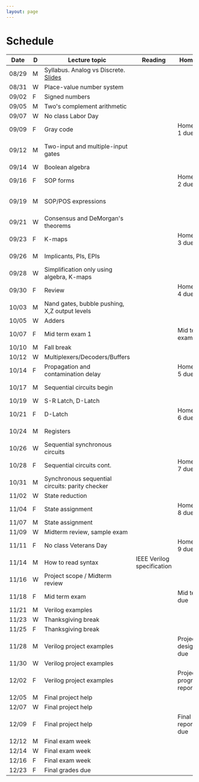 ```yaml
---
layout: page
---
```

# Schedule

| Date  | D | Lecture topic                                   | Reading                    | Homework                      | Labs                  |
|-------|---|-------------------------------------------------|----------------------------|-------------------------------|-----------------------|
| 08/29 | M | Syllabus. Analog vs Discrete. [Slides]({{site.baseurl}}/slides/2022-08-29-what-to-expect-from-the-course.html)        |                            |                               | [Quartus setup](https://docs.google.com/document/d/e/2PACX-1vTu9Mh_yVPw8p98s87sdUuNZQvzQCiLp-JOeA5CztaqIbeVBMHjXZH2mJHuGnQB2h2CYx6927aY_QHf/pub)         |
| 08/31 | W | Place-value number system                       |                            |                               |                       |
| 09/02 | F | Signed numbers                                  |                            |                               |                       |
| 09/05 | M | Two's complement arithmetic                     |                            |                               |                       |
| 09/07 | W | No class Labor Day                              |                            |                               |                       |
| 09/09 | F | Gray code                                       |                            | Homework 1 due                |                       |
| 09/12 | M | Two-input and multiple-input gates              |                            |                               | Verilog number conv   |
| 09/14 | W | Boolean algebra                                 |                            |                               |                       |
| 09/16 | F | SOP forms                                       |                            | Homework 2 due                |                       |
| 09/19 | M | SOP/POS expressions                             |                            |                               | Verilog adder example |
| 09/21 | W | Consensus and DeMorgan's theorems               |                            |                               |                       |
| 09/23 | F | K-maps                                          |                            | Homework 3 due                |                       |
| 09/26 | M | Implicants, PIs, EPIs                           |                            |                               | Logic synthesis       |
| 09/28 | W | Simplification only using algebra, K-maps       |                            |                               |                       |
| 09/30 | F | Review                                          |                            | Homework 4 due                |                       |
| 10/03 | M | Nand gates, bubble pushing, X,Z output levels   |                            |                               |                       |
| 10/05 | W | Adders                                          |                            |                               |                       |
| 10/07 | F | Mid term exam 1                                 |                            | Mid term exam                 |                       |
| 10/10 | M | Fall break                                      |                            |                               |                       |
| 10/12 | W | Multiplexers/Decoders/Buffers                   |                            |                               |                       |
| 10/14 | F | Propagation and contamination delay             |                            | Homework 5 due                |                       |
| 10/17 | M | Sequential circuits begin                       |                            |                               | Ripple adder          |
| 10/19 | W | S-R Latch, D-Latch                              |                            |                               |                       |
| 10/21 | F | D-Latch                                         |                            | Homework 6 due                |                       |
| 10/24 | M | Registers                                       |                            |                               | Procedural VLG        |
| 10/26 | W | Sequential synchronous circuits                 |                            |                               |                       |
| 10/28 | F | Sequential circuits cont.                       |                            | Homework 7 due                |                       |
| 10/31 | M | Synchronous sequential circuits: parity checker |                            |                               | Code quality          |
| 11/02 | W | State reduction                                 |                            |                               |                       |
| 11/04 | F | State assignment                                |                            | Homework 8 due                |                       |
| 11/07 | M | State assignment                                |                            |                               |                       |
| 11/09 | W | Midterm review, sample exam                     |                            |                               |                       |
| 11/11 | F | No class Veterans Day                           |                            | Homework 9 due                |                       |
| 11/14 | M | How to read syntax                              | IEEE Verilog specification |                               | HDL simulation        |
| 11/16 | W | Project scope / Midterm review                  |                            |                               |                       |
| 11/18 | F | Mid term exam                                   |                            | Mid term due                  |                       |
| 11/21 | M | Verilog examples                                |                            |                               |                       |
| 11/23 | W | Thanksgiving break                              |                            |                               |                       |
| 11/25 | F | Thanksgiving break                              |                            |                               |                       |
| 11/28 | M | Verilog project examples                        |                            | Project design doc due        |                       |
| 11/30 | W | Verilog project examples                        |                            |                               |                       |
| 12/02 | F | Verilog project examples                        |                            | Project progress report 1     |                       |
| 12/05 | M | Final project help                              |                            |                               |                       |
| 12/07 | W | Final project help                              |                            |                               |                       |
| 12/09 | F | Final project help                              |                            | Final project report/demo due |                       |
| 12/12 | M | Final exam week                                 |                            |                               |                       |
| 12/14 | W | Final exam week                                 |                            |                               |                       |
| 12/16 | F | Final exam week                                 |                            |                               |                       |
| 12/23 | F | Final grades due                                |                            |                               |                       |
